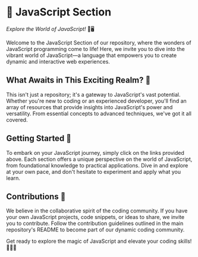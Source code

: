 

# 🚀 JavaScript Section
*Explore the World of JavaScript!* 🌟🖥️

Welcome to the JavaScript Section of our repository, where the wonders of JavaScript programming come to life! Here, we invite you to dive into the vibrant world of JavaScript—a language that empowers you to create dynamic and interactive web experiences.

## What Awaits in This Exciting Realm? 🌌
This isn't just a repository; it's a gateway to JavaScript's vast potential. Whether you're new to coding or an experienced developer, you'll find an array of resources that provide insights into JavaScript's power and versatility. From essential concepts to advanced techniques, we've got it all covered.

## Getting Started 🚀
To embark on your JavaScript journey, simply click on the links provided above. Each section offers a unique perspective on the world of JavaScript, from foundational knowledge to practical applications. Dive in and explore at your own pace, and don't hesitate to experiment and apply what you learn.

## Contributions 🤝
We believe in the collaborative spirit of the coding community. If you have your own JavaScript projects, code snippets, or ideas to share, we invite you to contribute. Follow the contribution guidelines outlined in the main repository's README to become part of our dynamic coding community.

Get ready to explore the magic of JavaScript and elevate your coding skills! 🚀🎨✨
